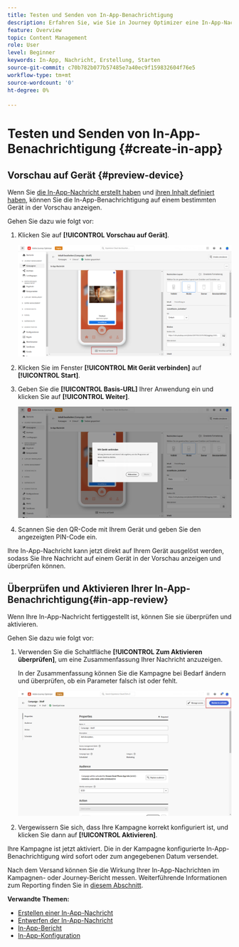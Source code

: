 ```yaml
---
title: Testen und Senden von In-App-Benachrichtigung
description: Erfahren Sie, wie Sie in Journey Optimizer eine In-App-Nachricht testen und senden
feature: Overview
topic: Content Management
role: User
level: Beginner
keywords: In-App, Nachricht, Erstellung, Starten
source-git-commit: c70b782b077b57485e7a40ec9f159832604f76e5
workflow-type: tm+mt
source-wordcount: '0'
ht-degree: 0%

---
```


# Testen und Senden von In-App-Benachrichtigung {#create-in-app}

## Vorschau auf Gerät {#preview-device}

Wenn Sie [die In-App-Nachricht erstellt haben](create-in-app.md) und [ihren Inhalt definiert haben](design-in-app.md), können Sie die In-App-Benachrichtigung auf einem bestimmten Gerät in der Vorschau anzeigen.

Gehen Sie dazu wie folgt vor:

1. Klicken Sie auf **[!UICONTROL Vorschau auf Gerät]**.

   ![](assets/in_app_create_6.png)

1. Klicken Sie im Fenster **[!UICONTROL Mit Gerät verbinden]** auf **[!UICONTROL Start]**.

1. Geben Sie die **[!UICONTROL Basis-URL]** Ihrer Anwendung ein und klicken Sie auf **[!UICONTROL Weiter]**.

   ![](assets/in_app_create_7.png)

1. Scannen Sie den QR-Code mit Ihrem Gerät und geben Sie den angezeigten PIN-Code ein.

Ihre In-App-Nachricht kann jetzt direkt auf Ihrem Gerät ausgelöst werden, sodass Sie Ihre Nachricht auf einem Gerät in der Vorschau anzeigen und überprüfen können.

## Überprüfen und Aktivieren Ihrer In-App-Benachrichtigung{#in-app-review}

Wenn Ihre In-App-Nachricht fertiggestellt ist, können Sie sie überprüfen und aktivieren.

Gehen Sie dazu wie folgt vor:

1. Verwenden Sie die Schaltfläche **[!UICONTROL Zum Aktivieren überprüfen]**, um eine Zusammenfassung Ihrer Nachricht anzuzeigen.

   In der Zusammenfassung können Sie die Kampagne bei Bedarf ändern und überprüfen, ob ein Parameter falsch ist oder fehlt.

   ![](assets/in_app_create_5.png)

1. Vergewissern Sie sich, dass Ihre Kampagne korrekt konfiguriert ist, und klicken Sie dann auf **[!UICONTROL Aktivieren]**.

Ihre Kampagne ist jetzt aktiviert. Die in der Kampagne konfigurierte In-App-Benachrichtigung wird sofort oder zum angegebenen Datum versendet.

Nach dem Versand können Sie die Wirkung Ihrer In-App-Nachrichten im Kampagnen- oder Journey-Bericht messen. Weiterführende Informationen zum Reporting finden Sie in [diesem Abschnitt](../reports/campaign-global-report.md#inapp-report).

**Verwandte Themen:**

* [Erstellen einer In-App-Nachricht](create-in-app.md)
* [Entwerfen der In-App-Nachricht](design-in-app.md)
* [In-App-Bericht](../reports/campaign-global-report.md#inapp-report)
* [In-App-Konfiguration](inapp-configuration.md)
